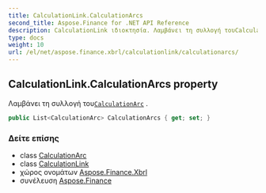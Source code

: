 ```yaml
---
title: CalculationLink.CalculationArcs
second_title: Aspose.Finance for .NET API Reference
description: CalculationLink ιδιοκτησία. Λαμβάνει τη συλλογή τουCalculationArc .
type: docs
weight: 10
url: /el/net/aspose.finance.xbrl/calculationlink/calculationarcs/
---
```

## CalculationLink.CalculationArcs property

Λαμβάνει τη συλλογή του[`CalculationArc`](../../calculationarc/) .

```csharp
public List<CalculationArc> CalculationArcs { get; set; }
```

### Δείτε επίσης

* class [CalculationArc](../../calculationarc/)
* class [CalculationLink](../)
* χώρος ονομάτων [Aspose.Finance.Xbrl](../../calculationlink/)
* συνέλευση [Aspose.Finance](../../../)


